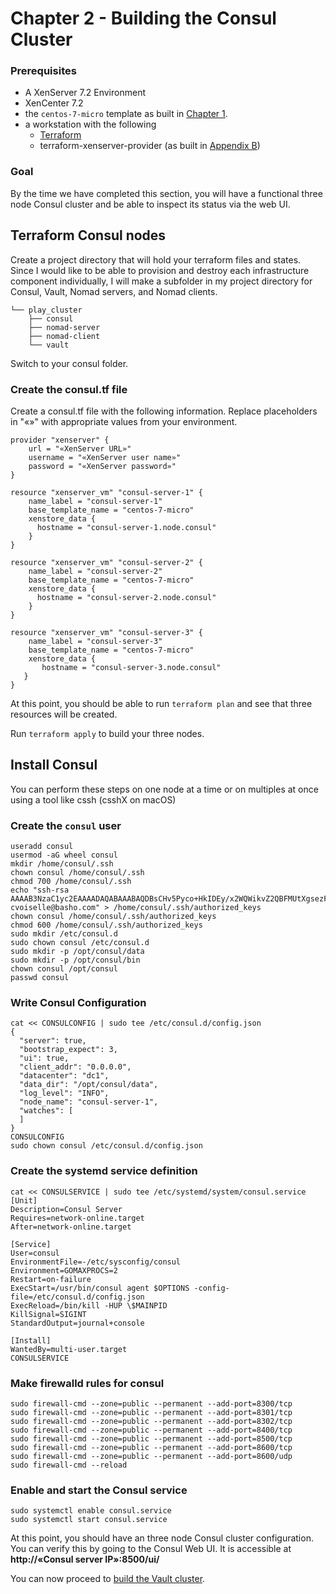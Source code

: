 # Chapter 2 - Building the Consul Cluster

### Prerequisites

* A XenServer 7.2 Environment
* XenCenter 7.2
* the `centos-7-micro` template as built in [Chapter 1](2_The_Base_Box.md).
* a workstation with the following
	* [Terraform](https://www.terraform.io/downloads.html)
	* terraform-xenserver-provider (as built in [Appendix B](B_Building_terraform-xenserver-provider.md))

### Goal

By the time we have completed this section, you will have a functional three node Consul cluster and be able to inspect its status via the web UI.

## Terraform Consul nodes

Create a project directory that will hold your terraform files and states.  Since I would like to be able to provision and destroy each infrastructure component individually, I will make a subfolder in my project directory for Consul, Vault, Nomad servers, and Nomad clients.

```
└── play_cluster
    ├── consul
    ├── nomad-server
    ├── nomad-client
    └── vault
```
   
Switch to your consul folder.

### Create the consul.tf file
Create a consul.tf file with the following information.  Replace placeholders in "«»" with appropriate values from your environment.

```
provider "xenserver" {
    url = "«XenServer URL»"
    username = "«XenServer user name»"
    password = "«XenServer password»"
}

resource "xenserver_vm" "consul-server-1" {
    name_label = "consul-server-1"
    base_template_name = "centos-7-micro"
    xenstore_data {
      hostname = "consul-server-1.node.consul"
    }
}

resource "xenserver_vm" "consul-server-2" {
    name_label = "consul-server-2"
    base_template_name = "centos-7-micro"
    xenstore_data {
      hostname = "consul-server-2.node.consul"
    }
}

resource "xenserver_vm" "consul-server-3" {
    name_label = "consul-server-3"
    base_template_name = "centos-7-micro"
    xenstore_data {
       hostname = "consul-server-3.node.consul"
   }
}
```

At this point, you should be able to run `terraform plan` and see that three resources will be created.

Run `terraform apply` to build your three nodes.

## Install Consul

You can perform these steps on one node at a time or on multiples at once using a tool like cssh (csshX on macOS)

### Create the `consul` user

```
useradd consul
usermod -aG wheel consul
mkdir /home/consul/.ssh
chown consul /home/consul/.ssh
chmod 700 /home/consul/.ssh
echo "ssh-rsa AAAAB3NzaC1yc2EAAAADAQABAAABAQDBsCHv5Pyco+HkIDEy/x2WQWikvZ2QBFMUtXgsezFTAyNjsvrdEWgLfK0upQdVNC3Mo20KHtTh6sUSkddlBxdt8IezsjZgUs3DekuZXCEwCeEm8caWewmNwfu4CmnZZjPHjEWMENUmdAw00y3Hn57BuudyUmoMb5ktpwdIjkSPHZHxWACo4jIdgljuOg8Z0z+xcCDzkKtAeEcZPbCyC3i2hm2p1v4GsQ2Np8CI7luM+r+sXEMSraNq5FPJRFE6cEZuTuXpVXha646IWciT8P7bGdQkU89rScB73J9YDBzVzRbnVmTe0VLI2XJ76qgubTvEeFlaJnZsN6+gLLHotRUl cvoiselle@basho.com" > /home/consul/.ssh/authorized_keys
chown consul /home/consul/.ssh/authorized_keys
chmod 600 /home/consul/.ssh/authorized_keys
sudo mkdir /etc/consul.d
sudo chown consul /etc/consul.d
sudo mkdir -p /opt/consul/data
sudo mkdir -p /opt/consul/bin
chown consul /opt/consul
passwd consul
```

### Write Consul Configuration
```
cat << CONSULCONFIG | sudo tee /etc/consul.d/config.json
{
  "server": true,
  "bootstrap_expect": 3,
  "ui": true,
  "client_addr": "0.0.0.0",
  "datacenter": "dc1",
  "data_dir": "/opt/consul/data",
  "log_level": "INFO",
  "node_name": "consul-server-1",
  "watches": [
  ]
}
CONSULCONFIG
sudo chown consul /etc/consul.d/config.json
```

### Create the systemd service definition

```
cat << CONSULSERVICE | sudo tee /etc/systemd/system/consul.service
[Unit]
Description=Consul Server
Requires=network-online.target
After=network-online.target

[Service]
User=consul
EnvironmentFile=-/etc/sysconfig/consul
Environment=GOMAXPROCS=2
Restart=on-failure
ExecStart=/usr/bin/consul agent $OPTIONS -config-file=/etc/consul.d/config.json
ExecReload=/bin/kill -HUP \$MAINPID
KillSignal=SIGINT
StandardOutput=journal+console

[Install]
WantedBy=multi-user.target
CONSULSERVICE
```

### Make firewalld rules for consul

```
sudo firewall-cmd --zone=public --permanent --add-port=8300/tcp
sudo firewall-cmd --zone=public --permanent --add-port=8301/tcp
sudo firewall-cmd --zone=public --permanent --add-port=8302/tcp
sudo firewall-cmd --zone=public --permanent --add-port=8400/tcp
sudo firewall-cmd --zone=public --permanent --add-port=8500/tcp
sudo firewall-cmd --zone=public --permanent --add-port=8600/tcp
sudo firewall-cmd --zone=public --permanent --add-port=8600/udp
sudo firewall-cmd --reload
```


### Enable and start the Consul service
```
sudo systemctl enable consul.service
sudo systemctl start consul.service
```

At this point, you should have an three node Consul cluster configuration.  You can verify this by going to the Consul Web UI.  It is accessible at **http://«Consul server IP»:8500/ui/**

You can now proceed to [build the Vault cluster](4_Building_the_Vault_Cluster.md).